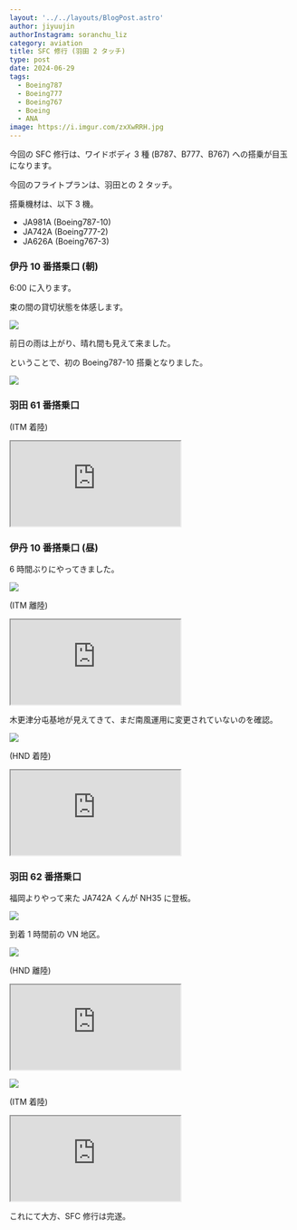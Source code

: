 ```yaml
---
layout: '../../layouts/BlogPost.astro'
author: jiyuujin
authorInstagram: soranchu_liz
category: aviation
title: SFC 修行 (羽田 2 タッチ)
type: post
date: 2024-06-29
tags:
  - Boeing787
  - Boeing777
  - Boeing767
  - Boeing
  - ANA
image: https://i.imgur.com/zxXwRRH.jpg
---
```


今回の SFC 修行は、ワイドボディ 3 種 (B787、B777、B767) への搭乗が目玉になります。

今回のフライトプランは、羽田との 2 タッチ。

搭乗機材は、以下 3 機。

- JA981A (Boeing787-10)
- JA742A (Boeing777-2)
- JA626A (Boeing767-3)

### 伊丹 10 番搭乗口 (朝)

6:00 に入ります。

束の間の貸切状態を体感します。

![](/assets/img/20240629/ITM.JPG)

前日の雨は上がり、晴れ間も見えて来ました。

ということで、初の Boeing787-10 搭乗となりました。

![](/assets/img/20240629/JA981A.JPG)

### 羽田 61 番搭乗口

(ITM 着陸)

<div class="wrapper">
  <div class="container">
    <iframe src="https://www.youtube.com/embed/z_Va5Bo8jXs" class="player" title="Boeing767 音" loading="lazy"></iframe>
  </div>
</div>

### 伊丹 10 番搭乗口 (昼)

6 時間ぶりにやってきました。

![](/assets/img/20240629/JA626A_1.JPG)

(ITM 離陸)

<div class="wrapper">
  <div class="container">
    <iframe src="https://www.youtube.com/embed/rVEHLZPAyrE" class="player" title="Boeing767 音" loading="lazy"></iframe>
  </div>
</div>

木更津分屯基地が見えてきて、まだ南風運用に変更されていないのを確認。

![](/assets/img/20240629/JA626A_2.JPG)

(HND 着陸)

<div class="wrapper">
  <div class="container">
    <iframe src="https://www.youtube.com/embed/7HtAJvJ50RE" class="player" title="Boeing767 音" loading="lazy"></iframe>
  </div>
</div>

### 羽田 62 番搭乗口

福岡よりやって来た JA742A くんが NH35 に登板。

![](/assets/img/20240629/HND_62.JPG)

到着 1 時間前の VN 地区。

![](/assets/img/20240629/HND_VN.JPG)

(HND 離陸)

<div class="wrapper">
  <div class="container">
    <iframe src="https://www.youtube.com/embed/jvKGvAGTEXE" class="player" title="Boeing777 音" loading="lazy"></iframe>
  </div>
</div>

![](/assets/img/20240629/JA742A.JPG)

(ITM 着陸)

<div class="wrapper">
  <div class="container">
    <iframe src="https://www.youtube.com/embed/zwV6FKAo7H0" class="player" title="Boeing777 音" loading="lazy"></iframe>
  </div>
</div>

これにて大方、SFC 修行は完遂。
